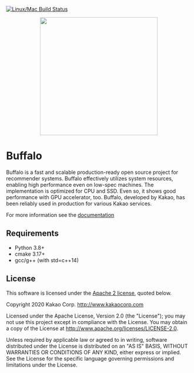 [![Linux/Mac Build Status](https://travis-ci.org/kakao/buffalo.svg?branch=master)](https://travis-ci.org/kakao/buffalo)

<center><img src="./docs/buffalo.png" width="320px"></center>


# Buffalo
Buffalo is a fast and scalable production-ready open source project for recommender systems. Buffalo effectively utilizes system resources, enabling high performance even on low-spec machines. The implementation is optimized for CPU and SSD. Even so, it shows good performance with GPU accelerator, too. Buffalo, developed by Kakao, has been reliably used in production for various Kakao services.

For more information see the [documentation](https://buffalo-recsys.readthedocs.io)

## Requirements
- Python 3.8+
- cmake 3.17+
- gcc/g++ (with std=c++14)


## License

This software is licensed under the [Apache 2 license](LICENSE), quoted below.

Copyright 2020 Kakao Corp. <http://www.kakaocorp.com>

Licensed under the Apache License, Version 2.0 (the "License"); you may not
use this project except in compliance with the License. You may obtain a copy
of the License at http://www.apache.org/licenses/LICENSE-2.0.

Unless required by applicable law or agreed to in writing, software
distributed under the License is distributed on an "AS IS" BASIS, WITHOUT
WARRANTIES OR CONDITIONS OF ANY KIND, either express or implied. See the
License for the specific language governing permissions and limitations under
the License.
